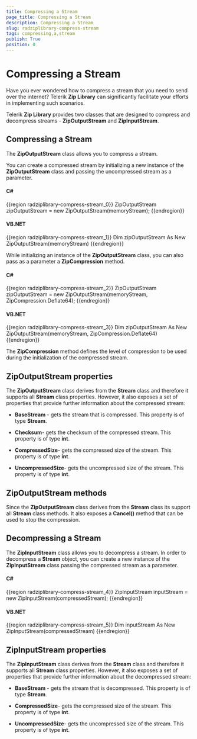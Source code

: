 ```yaml
---
title: Compressing a Stream
page_title: Compressing a Stream
description: Compressing a Stream
slug: radziplibrary-compress-stream
tags: compressing,a,stream
publish: True
position: 0
---
```


# Compressing a Stream



Have you ever wondered how to compress a stream that you need to send over the internet? Telerik __Zip Library__ can significantly facilitate your efforts in implementing such scenarios.

Telerik __Zip Library__ provides two classes that are designed to compress and decompress streams - __ZipOutputStream__ and __ZipInputStream__.

## Compressing a Stream

The __ZipOutputStream__ class allows you to compress a stream.

You can create a compressed stream by initializing a new instance of the __ZipOutputStream__ class and passing the uncompressed stream as a parameter.

#### __C#__

{{region radziplibrary-compress-stream_0}}
	ZipOutputStream zipOutputStream = new ZipOutputStream(memoryStream);
	{{endregion}}



#### __VB.NET__

{{region radziplibrary-compress-stream_1}}
	Dim zipOutputStream As New ZipOutputStream(memoryStream)
	{{endregion}}



While initializing an instance of the __ZipOutputStream__ class, you can also pass as a parameter a __ZipCompression__ method. 

#### __C#__

{{region radziplibrary-compress-stream_2}}
	ZipOutputStream zipOutputStream = new ZipOutputStream(memoryStream, ZipCompression.Deflate64);
	{{endregion}}



#### __VB.NET__

{{region radziplibrary-compress-stream_3}}
	Dim zipOutputStream As New ZipOutputStream(memoryStream, ZipCompression.Deflate64)
	{{endregion}}



The __ZipCompression__ method defines the level of compression to be used during the initialization of the compressed stream. 

##  ZipOutputStream properties

The __ZipOutputStream__ class derives from the __Stream__ class and therefore it supports all __Stream__ class properties. However, it also exposes a set of properties that provide further information about the compressed stream:

* __BaseStream__ - gets the stream that is compressed. This property is of type __Stream__.

* __Checksum__- gets the checksum of the compressed stream. This property is of type __int__.

* __CompressedSize__- gets the compressed size of the stream. This property is of type __int__.

* __UncompressedSize__- gets the uncompressed size of the stream. This property is of type __int__.

## ZipOutputStream methods

Since the __ZipOutputStream__ class derives from the __Stream__ class its support all __Stream__ class methods. It also exposes a __Cancel()__ method that can be used to stop the compression.

## Decompressing a Stream

The __ZipInputStream__ class allows you to decompress a stream. In order to decompress a __Stream__ object, you can create a new instance of the __ZipInputStream__ class passing the compressed stream as a parameter.

#### __C#__

{{region radziplibrary-compress-stream_4}}
	ZipInputStream inputStream = new ZipInputStream(compressedStream);
	{{endregion}}



#### __VB.NET__

{{region radziplibrary-compress-stream_5}}
	Dim inputStream As New ZipInputStream(compressedStream)
	{{endregion}}



## ZipInputStream properties

The __ZipInputStream__ class derives from the __Stream__ class and therefore it supports all __Stream__ class properties. However, it also exposes a set of properties that provide further information about the decompressed stream:

* __BaseStream__ - gets the stream that is decompressed. This property is of type __Stream__.

* __CompressedSize__- gets the compressed size of the stream. This property is of type __int__.

* __UncompressedSize__- gets the uncompressed size of the stream. This property is of type __int__.

